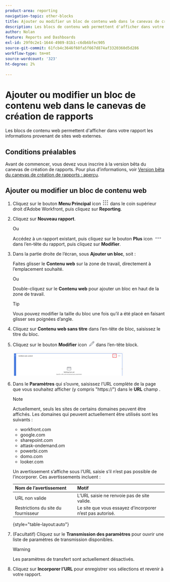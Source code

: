 ```yaml
---
product-area: reporting
navigation-topic: other-blocks
title: Ajouter ou modifier un bloc de contenu web dans le canevas de création de rapports
description: Les blocs de contenu web permettent d'afficher dans votre rapport les informations provenant de sites web externes.
author: Nolan
feature: Reports and Dashboards
exl-id: 29f0c2e1-1644-4989-81b1-c6db6bfec905
source-git-commit: 61fcb4c3646f60fa5f667d874af3320360d5d286
workflow-type: tm+mt
source-wordcount: '323'
ht-degree: 2%

---
```



# Ajouter ou modifier un bloc de contenu web dans le canevas de création de rapports

Les blocs de contenu web permettent d&#39;afficher dans votre rapport les informations provenant de sites web externes.

## Conditions préalables

Avant de commencer, vous devez vous inscrire à la version bêta du canevas de création de rapports. Pour plus d’informations, voir [Version bêta du canevas de création de rapports : aperçu](/help/quicksilver/product-announcements/betas/reporting-canvas-beta/reporting-canvas-beta-overview.md).

## Ajouter ou modifier un bloc de contenu web

1. Cliquez sur le bouton **Menu Principal** icon ![](assets/main-menu-icon.png) dans le coin supérieur droit d’Adobe Workfront, puis cliquez sur **Reporting**.
1. Cliquez sur **Nouveau rapport**.

   Ou

   Accédez à un rapport existant, puis cliquez sur le bouton **Plus** icon ![](assets/more-icon-27x15.png) dans l’en-tête du rapport, puis cliquez sur **Modifier**.

1. Dans la partie droite de l’écran, sous **Ajouter un bloc**, soit :

   Faites glisser le **Contenu web** sur la zone de travail, directement à l’emplacement souhaité.

   Ou

   Double-cliquez sur le **Contenu web** pour ajouter un bloc en haut de la zone de travail.

   >[!TIP]
   >
   >Vous pouvez modifier la taille du bloc une fois qu’il a été placé en faisant glisser ses poignées d’angle.

1. Cliquez sur **Contenu web sans titre** dans l’en-tête de bloc, saisissez le titre du bloc.
1. Cliquez sur le bouton **Modifier** icon ![](assets/edit-icon.png) dans l’en-tête block.

   ![](assets/web-content-block-header-350x76.png)

1. Dans le **Paramètres** qui s’ouvre, saisissez l’URL complète de la page que vous souhaitez afficher (y compris &quot;https://&quot;) dans le **URL** champ .

   >[!NOTE]
   >
   >Actuellement, seuls les sites de certains domaines peuvent être affichés. Les domaines qui peuvent actuellement être utilisés sont les suivants :
   >   
   >   * workfront.com
   >   * google.com
   >   * sharepoint.com
   >   * attask-ondemand.om
   >   * powerbi.com
   >   * domo.com
   >   * looker.com


   Un avertissement s’affiche sous l’URL saisie s’il n’est pas possible de l’incorporer. Ces avertissements incluent :

   | Nom de l’avertissement | Motif |
   |---|---|
   | URL non valide | L’URL saisie ne renvoie pas de site valide. |
   | Restrictions du site du fournisseur | Le site que vous essayez d’incorporer n’est pas autorisé. |

   {style=&quot;table-layout:auto&quot;}

1. (Facultatif) Cliquez sur le **Transmission des paramètres** pour ouvrir une liste de paramètres de transmission disponibles.

   >[!WARNING]
   >
   >Les paramètres de transfert sont actuellement désactivés.

1. Cliquez sur **Incorporer l’URL** pour enregistrer vos sélections et revenir à votre rapport.
